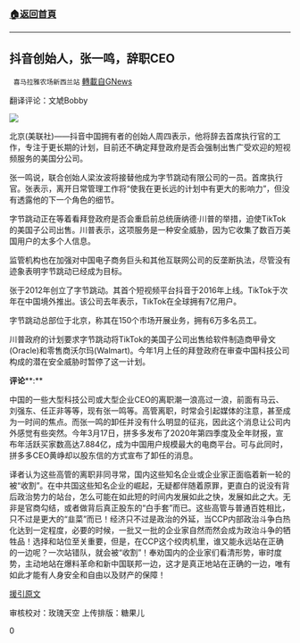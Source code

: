 ###  [:house:返回首頁](https://github.com/ourhimalayas/txt)
---

## 抖音创始人，张一鸣，辞职CEO
` 喜马拉雅农场新西兰站` [轉載自GNews](https://gnews.org/zh-hans/1263854/)

翻译评论：文虓Bobby

![]()![](https://gnews-media-offload.s3.amazonaws.com/wp-content/uploads/2021/05/22032222/052201.png)

北京(美联社)——抖音中国拥有者的创始人周四表示，他将辞去首席执行官的工作，专注于更长期的计划，目前还不确定拜登政府是否会强制出售广受欢迎的短视频服务的美国分公司。

张一鸣说，联合创始人梁汝波将接替他成为字节跳动有限公司的一员。首席执行官。张表示，离开日常管理工作将“使我在更长远的计划中有更大的影响力”，但没有透露他的下一个角色的细节。

字节跳动正在等着看拜登政府是否会重启前总统唐纳德·川普的举措，迫使TikTok的美国子公司出售。川普表示，这项服务是一种安全威胁，因为它收集了数百万美国用户的太多个人信息。

监管机构也在加强对中国电子商务巨头和其他互联网公司的反垄断执法，尽管没有迹象表明字节跳动已经成为目标。

张于2012年创立了字节跳动。其首个短视频平台抖音于2016年上线。TikTok于次年在中国境外推出。该公司去年表示，TikTok在全球拥有7亿用户。

字节跳动总部位于北京，称其在150个市场开展业务，拥有6万多名员工。

川普政府的计划要求字节跳动将TikTok的美国子公司出售给软件制造商甲骨文(Oracle)和零售商沃尔玛(Walmart)。今年1月上任的拜登政府在审查中国科技公司构成的潜在安全威胁时暂停了这一计划。

**评论****:**

中国的一些大型科技公司或大型企业CEO的离职潮一浪高过一浪，前面有马云、刘强东、任正非等等，现有张一鸣等。高管离职，时常会引起媒体的注意，甚至成为一时间的焦点。而张一鸣的卸任并没有什么明显的征兆，因此这个消息让公司内外感觉有些突然。今年3月17日，拼多多发布了2020年第四季度及全年财报，宣布年活跃买家数高达7.884亿，成为中国用户规模最大的电商平台。可与此同时，拼多多CEO黄峥却以股东信的方式宣布了卸任的消息。

译者认为这些高管的离职非同寻常，国内这些知名企业或企业家正面临着新一轮的被“收割”。在中共国这些知名企业的崛起，无疑都伴随着原罪，更直白的说没有背后政治势力的站台，怎么可能在如此短的时间内发展如此之快，发展如此之大。无非是官商勾结，或者做背后真正股东的“白手套”而已。这些高管与普通百姓相比，只不过是更大的“韭菜”而已！经济只不过是政治的外延，当CCP内部政治斗争白热化达到一定程度，必要的时候，一批又一批的企业家自然而然会成为政治斗争的牺牲品！选择和站位至关重要，但是，在CCP这个绞肉机里，谁又能永远站在正确的一边呢？一次站错队，就会被“收割”！奉劝国内的企业家们看清形势，审时度势，主动地站在爆料革命和新中国联邦一边，这才是真正地站在正确的一边，唯有如此才能有人身安全和自由以及财产的保障！

[援引原文](https://apnews.com/article/donald-trump-business-6fbdc9af1d035000dead873cc67d5436)

审核校对：玫瑰天空
上传排版：糖果儿

0
